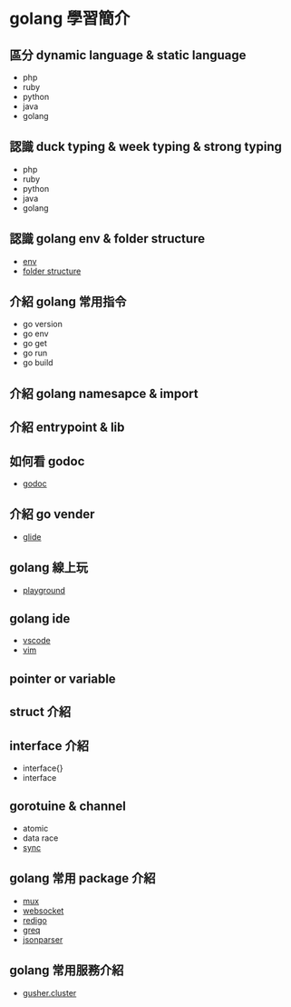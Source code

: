 # golang 學習簡介


## 區分 dynamic language & static language

* php
* ruby
* python
* java
* golang

## 認識 duck typing & week typing & strong typing

* php
* ruby
* python
* java
* golang

## 認識 golang env & folder structure

* [env](https://golang.org/doc/install)
* [folder structure](https://golang.org/doc/code.html)


## 介紹 golang 常用指令

* go version
* go env
* go get
* go run
* go build


## 介紹 golang namesapce & import

## 介紹 entrypoint & lib

## 如何看 godoc

* [godoc](https://golang.org/pkg/)

## 介紹 go vender

* [glide](https://github.com/Masterminds/glide)

## golang 線上玩

* [playground](https://play.golang.org/)

## golang ide

* [vscode](https://code.visualstudio.com/)
* [vim](https://github.com/fatih/vim-go)


## pointer or variable

## struct 介紹

## interface 介紹

* interface{}
* interface

## gorotuine & channel

* atomic
* data race
* [sync](https://golang.org/pkg/sync/)

## golang 常用 package 介紹

* [mux](https://github.com/gorilla/mux)
* [websocket](https://github.com/gorilla/websocket)
* [redigo](https://github.com/garyburd/redigo)
* [greq](https://github.com/syhlion/greq)
* [jsonparser](https://github.com/buger/jsonparser)

## golang 常用服務介紹

* [gusher.cluster](https://github.com/syhlion/gusher.cluster)
